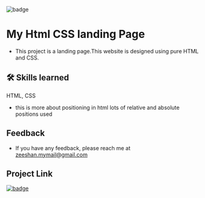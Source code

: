 
![badge](https://img.shields.io/badge/html%2Fcss-used-brightgreen)

# My  Html CSS landing Page

- This project is a  landing page.This website is designed using pure HTML and CSS.

## 🛠 Skills learned

HTML, CSS


- this is more about positioning in html lots of relative and absolute positions used

## Feedback

- If you have any feedback, please reach me at zeeshan.mymail@gmail.com


## Project Link


[![badge](https://img.shields.io/badge/Click-here-brightgreen)](https://project4syedhtml.netlify.app/)